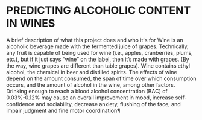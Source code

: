 
# PREDICTING ALCOHOLIC CONTENT IN WINES

A brief description of what this project does and who it's for
Wine is an alcoholic beverage made with the fermented juice of grapes.
Technically, any fruit is capable of being used for wine (i.e., apples, cranberries, plums, etc.), but if it just says “wine” on the label, then it’s made with grapes. (By the way, wine grapes are different than table grapes). Wine contains ethyl alcohol, the chemical in beer and distilled spirits. The effects of wine depend on the amount consumed, the span of time over which consumption occurs, and the amount of alcohol in the wine, among other factors. Drinking enough to reach a blood alcohol concentration (BAC) of 0.03%-0.12% may cause an overall improvement in mood, increase self-confidence and sociability, decrease anxiety, flushing of the face, and impair judgment and fine motor coordination¶

